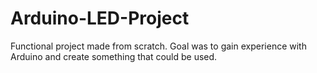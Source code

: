 # Arduino-LED-Project
Functional project made from scratch. Goal was to gain experience with Arduino and create something that could be used.
